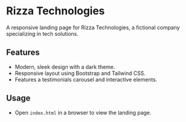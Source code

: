 # Rizza Technologies

A responsive landing page for Rizza Technologies, a fictional company specializing in tech solutions.

## Features
- Modern, sleek design with a dark theme.
- Responsive layout using Bootstrap and Tailwind CSS.
- Features a testimonials carousel and interactive elements.

## Usage
- Open `index.html` in a browser to view the landing page.
